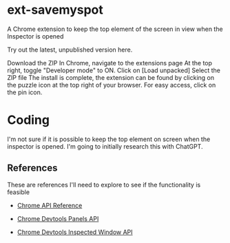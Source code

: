 # ext-savemyspot

A Chrome extension to keep the top element of the screen in view when the Inspector is opened

Try out the latest, unpublished version here.

Download the ZIP
In Chrome, navigate to the extensions page
At the top right, toggle "Developer mode" to ON.
Click on [Load unpacked]
Select the ZIP file
The install is complete, the extension can be found by clicking on the puzzle icon at the top right of your browser. For easy access, click on the pin icon.

# Coding

I'm not sure if it is possible to keep the top element on screen when the inspector is opened. I'm going to initially research this with ChatGPT.

## References

These are references I'll need to explore to see if the functionality is feasible

-   [Chrome API Reference](https://developer.chrome.com/docs/extensions/reference/)

-   [Chrome Devtools Panels API](https://developer.chrome.com/docs/extensions/reference/devtools_panels/#method-create)
-   [Chrome Devtools Inspected Window API](https://developer.chrome.com/docs/extensions/reference/devtools_inspectedWindow/)

